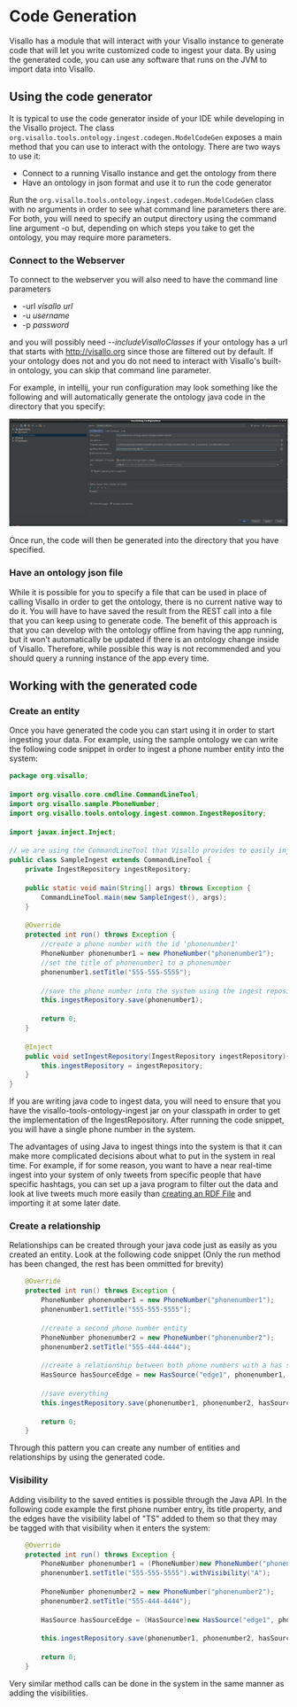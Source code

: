 # Code Generation 

Visallo has a module that will interact with your Visallo instance to generate code that will let you write customized code to ingest your data. By using the generated code, you can use any software that runs on the JVM to import data into Visallo.

## Using the code generator

It is typical to use the code generator inside of your IDE while developing in the Visallo project. The class `org.visallo.tools.ontology.ingest.codegen.ModelCodeGen` exposes a main method that you can use to interact with the ontology. There are two ways to use it:

* Connect to a running Visallo instance and get the ontology from there
* Have an ontology in json format and use it to run the code generator

Run the `org.visallo.tools.ontology.ingest.codegen.ModelCodeGen` class with no arguments in order to see what command line parameters there are. For both, you will need to specify an output directory using the command line argument -o *<outputDirectory>* but, depending on which steps you take to get the ontology, you may require more parameters.

### Connect to the Webserver

To connect to the webserver you will also need to have the command line parameters 

* -url *visallo url*
* -u *username*
* -p *password*

and you will possibly need *--includeVisalloClasses* if your ontology has a url that starts with http://visallo.org since those are filtered out by default. If your ontology does not and you do not need to interact with Visallo's built-in ontology, you can skip that command line parameter.

For example, in intellij, your run configuration may look something like the following and will automatically generate the ontology java code in the directory that you specify:

<img src='./codegen-intellij-config.png' /> 

Once run, the code will then be generated into the directory that you have specified.

### Have an ontology json file

While it is possible for you to specify a file that can be used in place of calling Visallo in order to get the ontology, there is no current native way to do it. You will have to have saved the result from the REST call into a file that you can keep using to generate code. The benefit of this approach is that you can develop with the ontology offline from having the app running, but it won't automatically be updated if there is an ontology change inside of Visallo. Therefore, while possible this way is not recommended and you should query a running instance of the app every time.

## Working with the generated code

### Create an entity

Once you have generated the code you can start using it in order to start ingesting your data. For example, using the sample ontology we can write the following code snippet in order to ingest a phone number entity into the system:

```java
package org.visallo;

import org.visallo.core.cmdline.CommandLineTool;
import org.visallo.sample.PhoneNumber;
import org.visallo.tools.ontology.ingest.common.IngestRepository;

import javax.inject.Inject;

// we are using the CommandLineTool that Visallo provides to easily inject the IngestRepository
public class SampleIngest extends CommandLineTool {
    private IngestRepository ingestRepository;

    public static void main(String[] args) throws Exception {
        CommandLineTool.main(new SampleIngest(), args);
    }

    @Override
    protected int run() throws Exception {
        //create a phone number with the id 'phonenumber1'
        PhoneNumber phonenumber1 = new PhoneNumber("phonenumber1");
        //set the title of phonenumber1 to a phonenumber 
        phonenumber1.setTitle("555-555-5555");

        //save the phone number into the system using the ingest repository
        this.ingestRepository.save(phonenumber1);

        return 0;
    }

    @Inject
    public void setIngestRepository(IngestRepository ingestRepository){
        this.ingestRepository = ingestRepository;
    }
}

```

If you are writing java code to ingest data, you will need to ensure that you have the visallo-tools-ontology-ingest jar on your classpath in order to get the implementation of the IngestRepository. After running the code snippet, you will have a single phone number in the system. 

The advantages of using Java to ingest things into the system is that it can make more complicated decisions about what to put in the system in real time. For example, if for some reason, you want to have a near real-time ingest into your system of only tweets from specific people that have specific hashtags, you can set up a java program to filter out the data and look at live tweets much more easily than [creating an RDF File](./rdfimport.md) and importing it at some later date.

### Create a relationship

Relationships can be created through your java code just as easily as you created an entity. Look at the following code snippet (Only the run method has been changed, the rest has been ommitted for brevity)

```java
    @Override
    protected int run() throws Exception {
        PhoneNumber phonenumber1 = new PhoneNumber("phonenumber1");
        phonenumber1.setTitle("555-555-5555");

        //create a second phone number entity
        PhoneNumber phonenumber2 = new PhoneNumber("phonenumber2");
        phonenumber2.setTitle("555-444-4444");

        //create a relationship between both phone numbers with a has source edge
        HasSource hasSourceEdge = new HasSource("edge1", phonenumber1, phonenumber2);

        //save everything
        this.ingestRepository.save(phonenumber1, phonenumber2, hasSourceEdge);

        return 0;
    }
```

Through this pattern you can create any number of entities and relationships by using the generated code.


### Visibility

Adding visibility to the saved entities is possible through the Java API. In the following code example the first phone number entry, its title property, and the edges have the visibility label of "TS" added to them so that they may be tagged with that visibility when it enters the system:


```java
    @Override
    protected int run() throws Exception {
        PhoneNumber phonenumber1 = (PhoneNumber)new PhoneNumber("phonenumber1").withVisibility("TS");
        phonenumber1.setTitle("555-555-5555").withVisibility("A");

        PhoneNumber phonenumber2 = new PhoneNumber("phonenumber2");
        phonenumber2.setTitle("555-444-4444");

        HasSource hasSourceEdge = (HasSource)new HasSource("edge1", phonenumber1, phonenumber2).withVisibility("TS");

        this.ingestRepository.save(phonenumber1, phonenumber2, hasSourceEdge);

        return 0;
    }
```

Very similar method calls can be done in the system in the same manner as adding the visibilities.
